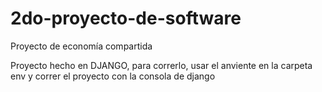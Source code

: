 # 2do-proyecto-de-software
Proyecto de economía compartida

Proyecto hecho en DJANGO, para correrlo, usar el anviente en la carpeta env y correr el proyecto con la consola de django
